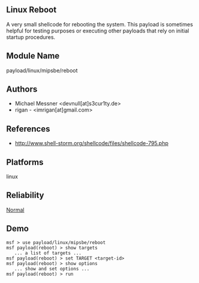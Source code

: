 ## Linux Reboot

A very small shellcode for rebooting the system. This 
payload is sometimes helpful for testing purposes or 
executing other payloads that rely on initial startup 
procedures.


## Module Name
payload/linux/mipsbe/reboot

## Authors
* Michael Messner <devnull[at]s3cur1ty.de>
* rigan - <imrigan[at]gmail.com>


## References
* http://www.shell-storm.org/shellcode/files/shellcode-795.php




## Platforms
linux

## Reliability
[Normal](https://github.com/rapid7/metasploit-framework/wiki/Exploit-Ranking)

## Demo

```
msf > use payload/linux/mipsbe/reboot
msf payload(reboot) > show targets
   ... a list of targets ...
msf payload(reboot) > set TARGET <target-id>
msf payload(reboot) > show options
   ... show and set options ...
msf payload(reboot) > run
```
    
    